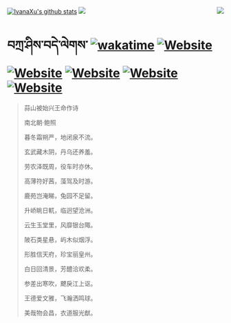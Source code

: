 [![IvanaXu's github stats](https://github-readme-stats.vercel.app/api?username=IvanaXu&theme=codeSTACKr)](https://github.com/anuraghazra/github-readme-stats)
<img align="right" src="https://github-readme-stats.vercel.app/api/top-langs/?username=IvanaXu&langs_count=8&theme=codeSTACKr" />
<img src="https://github-readme-stats.vercel.app/api/wakatime?username=IvanaXu&layout=compact&langs_count=8&theme=codeSTACKr&custom_title=Programming&nbsp;Times&nbsp;(Since&nbsp;Jul.29.2021)&range=all_time" />
# བཀྲ་ཤིས་བདེ་ལེགས་	[![wakatime](https://wakatime.com/badge/user/5043ee4a-e361-4607-9d47-d557f2005d05.svg)](https://wakatime.com/@5043ee4a-e361-4607-9d47-d557f2005d05)	[![Website](https://img.shields.io/website?label=&up_color=orange&up_message=Tianchi&url=https%3A%2F%2Fshields.io)](https://tianchi.aliyun.com/home/science/scienceDetail?userId=1095279182618)	[![Website](https://img.shields.io/website?label=&up_color=green&up_message=Yuque&url=https%3A%2F%2Fshields.io)](https://www.yuque.com/ivanaxu)	[![Website](https://img.shields.io/website?label=&up_color=yellow&up_message=Leetcode&url=https%3A%2F%2Fshields.io)](https://leetcode.cn/u/ivanaxu)	[![Website](https://img.shields.io/website?label=&up_color=violet&up_message=AIstudio&url=https%3A%2F%2Fshields.io)](https://aistudio.baidu.com/aistudio/personalcenter/thirdview/979775)	[![Website](https://img.shields.io/website?label=&up_color=red&up_message=Gitee&url=https%3A%2F%2Fshields.io)](https://gitee.com/IvanaXu)
> 蒜山被始兴王命作诗
>
> 南北朝·鲍照
>
> 暮冬霜朔严，地闭泉不流。
> 
> 玄武藏木阴，丹乌还养羞。
> 
> 劳农泽既周，役车时亦休。
> 
> 高薄符好茜，藻驾及时游。
> 
> 鹿苑岂淹睇，兔园不足留。
> 
> 升峤眺日軏，临迥望沧洲。
> 
> 云生玉堂里，风靡银台陬。
> 
> 陂石类星悬，屿木似烟浮。
> 
> 形胜信天府，珍宝丽皇州。
> 
> 白日回清景，芳醴洽欢柔。
> 
> 参差出寒吹，飉戾江上讴。
> 
> 王德爱文雅，飞瀚洒鸣球。
> 
> 美哉物会昌，衣道服光猷。
